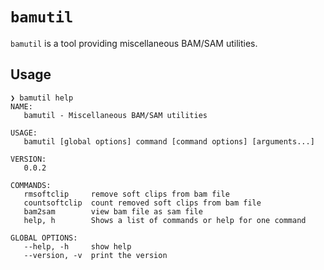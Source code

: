 # `bamutil`

`bamutil` is a tool providing miscellaneous BAM/SAM utilities.

## Usage

```
❯ bamutil help
NAME:
   bamutil - Miscellaneous BAM/SAM utilities

USAGE:
   bamutil [global options] command [command options] [arguments...]

VERSION:
   0.0.2

COMMANDS:
   rmsoftclip     remove soft clips from bam file
   countsoftclip  count removed soft clips from bam file
   bam2sam        view bam file as sam file
   help, h        Shows a list of commands or help for one command

GLOBAL OPTIONS:
   --help, -h     show help
   --version, -v  print the version
```
